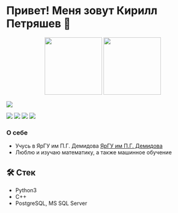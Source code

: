# Привет! Меня зовут Кирилл Петряшев 👋


<p align='center'>
   <a href="https://github-readme-stats.vercel.app/api?username=ScorpKir&show_icons=true&count_private=true"><img
           height=150
           src="https://github-readme-stats.vercel.app/api?username=ScorpKir&show_icons=true&count_private=true"/></a>
   <a href="https://github.com/DmitryBahtenkov/github-readme-stats"><img height=150
                                                                  src="https://github-readme-stats.vercel.app/api/top-langs/?username=ScorpKir&layout=compact"/>
                                                                  <p><img src="https://www.codewars.com/users/ScorpKir/badges/small"></img></p>
                                                                  </a>
                                                                 
</p>
<p>
<img src="https://img.shields.io/badge/C++-3776AB?style=for-the-badge&logo=c++&logoColor=white"></img>
<img src="https://img.shields.io/badge/Python-3776AB?style=for-the-badge&logo=python&logoColor=white"></img>
<img src="(https://img.shields.io/badge/C%2B%2B-00599C?style=for-the-badge&logo=c%2B%2B&logoColor=white)"></img>
<img src="https://img.shields.io/badge/-PostgreSQL-61DAFB?style=for-the-badge&logo=postgresql&logoColor=white"></img>

</p>

### О себе
*   Учусь в ЯрГУ им П.Г. Демидова [ЯрГУ им П.Г. Демидова](https://www.uniyar.ac.ru/)  
*   Люблю и изучаю математику, а также машинное обучение

## 🛠 Стек
*   Python3
*   C++
*   PostgreSQL, MS SQL Server
